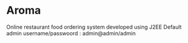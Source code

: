 # Aroma
Online restaurant food ordering system developed using J2EE
Default admin username/passwoord : admin@admin/admin

